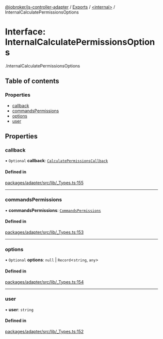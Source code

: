 [@iobroker/js-controller-adapter](../README.md) / [Exports](../modules.md) / [<internal\>](../modules/internal_.md) / InternalCalculatePermissionsOptions

# Interface: InternalCalculatePermissionsOptions

[<internal>](../modules/internal_.md).InternalCalculatePermissionsOptions

## Table of contents

### Properties

- [callback](internal_.InternalCalculatePermissionsOptions.md#callback)
- [commandsPermissions](internal_.InternalCalculatePermissionsOptions.md#commandspermissions)
- [options](internal_.InternalCalculatePermissionsOptions.md#options)
- [user](internal_.InternalCalculatePermissionsOptions.md#user)

## Properties

### callback

• `Optional` **callback**: [`CalculatePermissionsCallback`](../modules/internal_.md#calculatepermissionscallback)

#### Defined in

[packages/adapter/src/lib/_Types.ts:155](https://github.com/ioBroker/ioBroker.js-controller/blob/56c41ba6/packages/adapter/src/lib/_Types.ts#L155)

___

### commandsPermissions

• **commandsPermissions**: [`CommandsPermissions`](../modules/internal_.md#commandspermissions)

#### Defined in

[packages/adapter/src/lib/_Types.ts:153](https://github.com/ioBroker/ioBroker.js-controller/blob/56c41ba6/packages/adapter/src/lib/_Types.ts#L153)

___

### options

• `Optional` **options**: ``null`` \| `Record`<`string`, `any`\>

#### Defined in

[packages/adapter/src/lib/_Types.ts:154](https://github.com/ioBroker/ioBroker.js-controller/blob/56c41ba6/packages/adapter/src/lib/_Types.ts#L154)

___

### user

• **user**: `string`

#### Defined in

[packages/adapter/src/lib/_Types.ts:152](https://github.com/ioBroker/ioBroker.js-controller/blob/56c41ba6/packages/adapter/src/lib/_Types.ts#L152)
